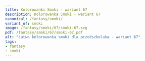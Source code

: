 ```yaml
---
title: Kolorowanki Smoki - wariant 67
description: Kolorowanka Smoki - wariant 67
canonical: /fantasy/smoki/
variant_of: smoki
image: /fantasy/smoki/67/smoki-67.svg
pdf: /fantasy/smoki/67/smoki-67.pdf
alt: "Łatwa kolorowanka smoki dla przedszkolaka - wariant 67"
tags:
- fantasy
- smoki
---
```

